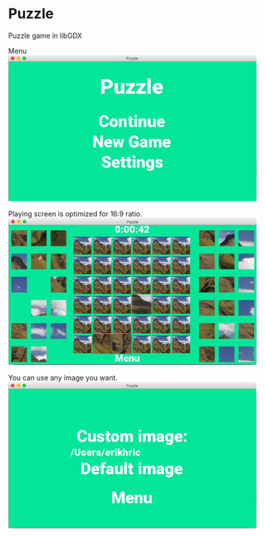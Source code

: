 # Puzzle
Puzzle game in libGDX

Menu
![menu](https://raw.githubusercontent.com/erikhric/Puzzle/master/screens/screen1.png)

Playing screen is optimized for 16:9 ratio.
![playing](https://raw.githubusercontent.com/erikhric/Puzzle/master/screens/screen2.png)

You can use any image you want.
![settings](https://raw.githubusercontent.com/erikhric/Puzzle/master/screens/screen3.png)
